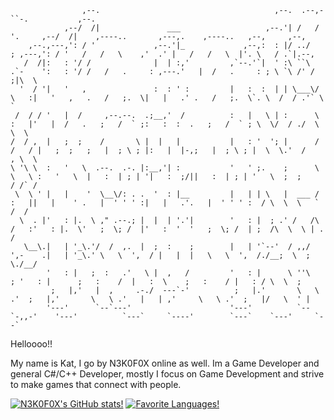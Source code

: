 <p>
                                                                                                                                                        
                    ,--.                                       ,--.  .--,-``-.           ,--.                                                            
                ,--/  /|               ___                   ,--.'| /   /     '.     ,--/  /|    ,----..       ,---,.    ,----..   ,--,     ,--,         
        ,--.,---,': / '             ,--.'|_             ,--,:  : |/ ../        ; ,---,': / '   /   /   \    ,'  .' |   /   /   \  |'. \   / .`|.--,     
       /  /|:   : '/ /              |  | :,'         ,`--.'`|  ' :\ ``\  .`-    ':   : '/ /   /   .     : ,---.'   |  /   .     : ; \ `\ /' / ;|\  \    
      '  / '|   '   ,               :  : ' :         |   :  :  | | \___\/   \   :|   '   ,   .   /   ;.  \|   |   .' .   /   ;.  \`. \  /  / .'` \  `   
     /  / / '   |  /     ,--.--.  .;__,'  /          :   |   \ | :      \   :   |'   |  /   .   ;   /  ` ;:   :  :  .   ;   /  ` ; \  \/  / ./  \ \  \  
    /  / ,  |   ;  ;    /       \ |  |   |           |   : '  '; |      /  /   / |   ;  ;   ;   |  ; \ ; |:   |  |-,;   |  ; \ ; |  \  \.'  /    , \  \ 
    \ '\ \  :   '   \  .--.  .-. |:__,'| :           '   ' ;.    ;      \  \   \ :   '   \  |   :  | ; | '|   :  ;/||   :  | ; | '   \  ;  ;     / /` / 
     \  \ ' |   |    '  \__\/: . .  '  : |__         |   | | \   |  ___ /   :   ||   |    ' .   |  ' ' ' :|   |   .'.   |  ' ' ' :  / \  \  \   ` /  /  
      \  . |'   : |.  \ ," .--.; |  |  | '.'|        '   : |  ; .' /   /\   /   :'   : |.  \'   ;  \; /  |'   :  '  '   ;  \; /  | ;  /\  \  \ | .  /   
       \__\.|   | '_\.'/  /  ,.  |  ;  :    ;        |   | '`--'  / ,,/  ',-    .|   | '_\.' \   \  ',  / |   |  |   \   \  ',  /./__;  \  ;  \./__/    
            '   : |   ;  :   .'   \ |  ,   /         '   : |      \ ''\        ; '   : |      ;   :    /  |   :  \    ;   :    / |   : / \  \  ;        
             ;   |,'   |  ,     .-./  ---`-'          ;   |.'       \   \     .'  ;   |,'       \   \ .'   |   | ,'     \   \ .'  ;   |/   \  ' |        
            '---'      `--`---'                      '---'          `--`-,,-'    '---'          `---`     `----'        `---`    `---'     `--`        
            
 </p>

 
<p> Helloooo!! </p>

<p> My name is Kat, I go by N3K0F0X online as well. Im a Game Developer and general C#/C++ Developer, mostly I focus on Game Development and strive to make games that connect with people. </p>

[![N3K0F0X's GitHub stats!](https://github-readme-stats.vercel.app/api?username=N3K0F0X&show_icons=true&theme=rose_pine)](https://github.com/anuraghazra/github-readme-stats)
[![Favorite Languages!](https://github-readme-stats.vercel.app/api/top-langs/?username=N3K0F0X)](https://github.com/anuraghazra/github-readme-stats)
